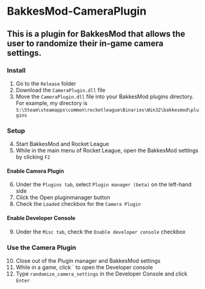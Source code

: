 # BakkesMod-CameraPlugin
## This is a plugin for BakkesMod that allows the user to randomize their in-game camera settings.

### Install
1. Go to the ```Release``` folder
2. Download the ```CameraPlugin.dll``` file
3. Move the ```CameraPlugin.dll``` file into your BakkesMod plugins directory. For example, my directory is ```S:\Steam\steamapps\common\rocketleague\Binaries\Win32\bakkesmod\plugins```

### Setup
4. Start BakkesMod and Rocket League
5. While in the main menu of Rocket League, open the BakkesMod settings by clicking ```F2```

#### Enable Camera Plugin
6. Under the ```Plugins tab```, select ```Plugin manager (beta)``` on the left-hand side
7. Click the Open pluginmanager button
8. Check the ```Loaded``` checkbox for the ```Camera Plugin```

#### Enable Developer Console
9. Under the ```Misc tab```, check the ```Enable developer console``` checkbox

### Use the Camera Plugin
10. Close out of the Plugin manager and BakkesMod settings
11. While in a game, click ` to open the Developer console
12. Type ```randomize_camera_settings``` in the Developer Console and click ```Enter```